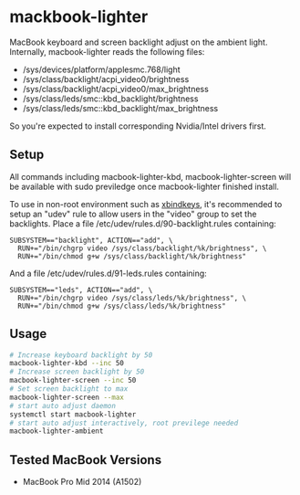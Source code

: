 # mackbook-lighter

MacBook keyboard and screen backlight adjust on the ambient light.
Internally, macbook-lighter reads the following files:

* /sys/devices/platform/applesmc.768/light
* /sys/class/backlight/acpi_video0/brightness
* /sys/class/backlight/acpi_video0/max_brightness
* /sys/class/leds/smc::kbd_backlight/brightness
* /sys/class/leds/smc::kbd_backlight/max_brightness

So you're expected to install corresponding Nvidia/Intel drivers first.

## Setup

All commands including macbook-lighter-kbd, macbook-lighter-screen
will be available with sudo previledge once macbook-lighter finished install.

To use in non-root environment such as [xbindkeys](https://wiki.archlinux.org/index.php/Xbindkeys),
it's recommended to setup an "udev" rule to allow users in the
"video" group to set the backlights.
Place a file /etc/udev/rules.d/90-backlight.rules containing:

```
SUBSYSTEM=="backlight", ACTION=="add", \
  RUN+="/bin/chgrp video /sys/class/backlight/%k/brightness", \
  RUN+="/bin/chmod g+w /sys/class/backlight/%k/brightness"
```

And a file /etc/udev/rules.d/91-leds.rules containing:

```
SUBSYSTEM=="leds", ACTION=="add", \
  RUN+="/bin/chgrp video /sys/class/leds/%k/brightness", \
  RUN+="/bin/chmod g+w /sys/class/leds/%k/brightness"
```

## Usage

```bash
# Increase keyboard backlight by 50
macbook-lighter-kbd --inc 50
# Increase screen backlight by 50
macbook-lighter-screen --inc 50
# Set screen backlight to max
macbook-lighter-screen --max
# start auto adjust daemon
systemctl start macbook-lighter
# start auto adjust interactively, root previlege needed
macbook-lighter-ambient
```

## Tested MacBook Versions

* MacBook Pro Mid 2014 (A1502)
